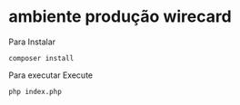 # ambiente produção wirecard
Para Instalar 
```
composer install
```
Para executar Execute
```
php index.php
```
